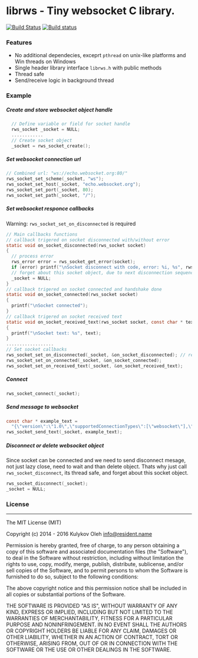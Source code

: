 # librws -  Tiny websocket C library. 

[![Build Status](https://travis-ci.org/OlehKulykov/librws.svg?branch=master)](https://travis-ci.org/OlehKulykov/librws) 
[![Build status](https://ci.appveyor.com/api/projects/status/9f8032rmlbrtaa9o?svg=true)](https://ci.appveyor.com/project/OlehKulykov/librws)


### Features
* No additional dependecies, exceprt ```pthread``` on unix-like platforms and Win threads on Windows
* Single header library interface ```librws.h``` with public methods
* Thread safe
* Send/receive logic in background thread


### Example
##### Create and store websocket object handle
```c
  // Define variable or field for socket handle
  rws_socket _socket = NULL;
  ............
  // Create socket object
  _socket = rws_socket_create();
```
##### Set websocket connection url
```c
// Combined url: "ws://echo.websocket.org:80/"
rws_socket_set_scheme(_socket, "ws");
rws_socket_set_host(_socket, "echo.websocket.org");
rws_socket_set_port(_socket, 80);
rws_socket_set_path(_socket, "/");
```
##### Set websocket responce callbacks
Warning: ```rws_socket_set_on_disconnected``` is required
```c
// Main callbacks functions
// callback trigered on socket disconnected with/without error
static void on_socket_disconnected(rws_socket socket) 
{
  // process error
  rws_error error = rws_socket_get_error(socket);
  if (error) printf("\nSocket disconnect with code, error: %i, %s", rws_error_get_code(error), rws_error_get_description(error));
  // forget about this socket object, due to next disconnection sequence
  _socket = NULL;
}
// callback trigered on socket connected and handshake done
static void on_socket_connected(rws_socket socket)
{
  printf("\nSocket connected");
}
// callback trigered on socket received text
static void on_socket_received_text(rws_socket socket, const char * text, const unsigned int length)
{
  printf("\nSocket text: %s", text);
}
..................
// Set socket callbacks
rws_socket_set_on_disconnected(_socket, &on_socket_disconnected); // required
rws_socket_set_on_connected(_socket, &on_socket_connected);
rws_socket_set_on_received_text(_socket, &on_socket_received_text);
```
##### Connect
```c
rws_socket_connect(_socket);
```
##### Send message to websocket
```c
const char * example_text =
  "{\"version\":\"1.0\",\"supportedConnectionTypes\":[\"websocket\"],\"minimumVersion\":\"1.0\",\"channel\":\"/meta/handshake\"}";
rws_socket_send_text(_socket, example_text);
```
##### Disconnect or delete websocket object
Since socket can be connected and we need to send disconnect mesage, not just lazy close, need to wait and than delete object.
Thats why just call ```rws_socket_disconnect```, its thread safe, and forget about this socket object.
```c
rws_socket_disconnect(_socket);
_socket = NULL;
```


### License
---------

The MIT License (MIT)

Copyright (c) 2014 - 2016 Kulykov Oleh <info@resident.name>

Permission is hereby granted, free of charge, to any person obtaining a copy
of this software and associated documentation files (the "Software"), to deal
in the Software without restriction, including without limitation the rights
to use, copy, modify, merge, publish, distribute, sublicense, and/or sell
copies of the Software, and to permit persons to whom the Software is
furnished to do so, subject to the following conditions:

The above copyright notice and this permission notice shall be included in
all copies or substantial portions of the Software.

THE SOFTWARE IS PROVIDED "AS IS", WITHOUT WARRANTY OF ANY KIND, EXPRESS OR
IMPLIED, INCLUDING BUT NOT LIMITED TO THE WARRANTIES OF MERCHANTABILITY,
FITNESS FOR A PARTICULAR PURPOSE AND NONINFRINGEMENT. IN NO EVENT SHALL THE
AUTHORS OR COPYRIGHT HOLDERS BE LIABLE FOR ANY CLAIM, DAMAGES OR OTHER
LIABILITY, WHETHER IN AN ACTION OF CONTRACT, TORT OR OTHERWISE, ARISING FROM,
OUT OF OR IN CONNECTION WITH THE SOFTWARE OR THE USE OR OTHER DEALINGS IN
THE SOFTWARE.
